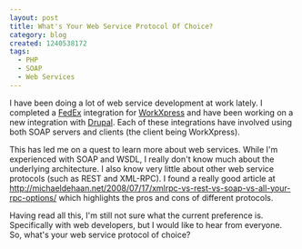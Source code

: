 ```yaml
---
layout: post
title: What's Your Web Service Protocol Of Choice?
category: blog
created: 1240538172
tags:
  - PHP
  - SOAP
  - Web Services
---
```

I have been doing a lot of web service development at work lately. I completed a
[FedEx](http://www.fedex.com) integration for
[WorkXpress](http://www.workxpress.com) and have been working on a new
integration with [Drupal](http://drupal.org). Each of these integrations have
involved using both SOAP servers and clients (the client being WorkXpress).

<!--more-->

This has led me on a quest to learn more about web services. While I'm
experienced with SOAP and WSDL, I really don't know much about the underlying
architecture. I also know very little about other web service protocols (such as
REST and XML-RPC). I found a really good article at
<http://michaeldehaan.net/2008/07/17/xmlrpc-vs-rest-vs-soap-vs-all-your-rpc-options/>
which highlights the pros and cons of different protocols.

Having read all this, I'm still not sure what the current preference is.
Specifically with web developers, but I would like to hear from everyone. So,
what's your web service protocol of choice?
